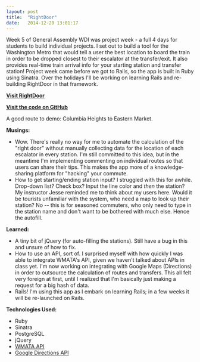 ```yaml
---
layout: post
title:  "RightDoor"
date:   2014-12-20 13:01:17
---
```


Week 5 of General Assembly WDI was project week - a full 4 days for students to build individual projects. I set out to build a tool for the Washington Metro that would tell a user the best location to board the train in order to be dropped closest to their escalator at the transfer/exit. It also provides real-time train arrival info for your starting station and transfer station! Project week came before we got to Rails, so the app is built in Ruby using Sinatra. Over the holidays I'll be working on learning Rails and re-building RightDoor in that framework. 

**[Visit RightDoor](http://rightdoor.herokuapp.com)**

**[Visit the code on GitHub](https://github.com/emilymcafee/rightdoor)**

A good route to demo: Columbia Heights to Eastern Market.

**Musings:**

-	Wow. There's really no way for me to automate the calculation of the "right door" without manually collecting data for the location of each escalator in every station. I'm still committed to this idea, but in the meantime I'm implementing commenting on individual routes so that users can share their tips. This makes the app more of a knowledge-sharing platform for "hacking" your commute. 
-	How to get starting/ending station input? I struggled with this for awhile. Drop-down list? Check box? Input the line color and *then* the station? My instructor Jesse reminded me to think about my users here. Would it be tourists unfamiliar with the system, who need a map to look up their station? No -- this is for seasoned commuters, who only need to type in the station name and don't want to be bothered with much else. Hence the autofill.


**Learned:**

-	A tiny bit of jQuery (for auto-filling the stations). Still have a bug in this and unsure of how to fix.
-	How to use an API, sort of. I surprised myself with how quickly I was able to integrate WMATA's API, given we haven't talked about APIs in class yet. I'm now working on integrating with Google Maps (Directions) in order to outsource the calculation of routes and transfers. This all felt very foreign at first, until I realized that I'm basically just making a request for a big hash of data. 
-	Rails! I'm using this app as I embark on learning Rails; in a few weeks it will be re-launched on Rails.


**Technologies Used:**

-	Ruby
-	Sinatra
-	PostgreSQL
-	jQuery
-	[WMATA API](https://developer.wmata.com/docs/services/)
-	[Google Directions API](https://developers.google.com/maps/documentation/directions/)